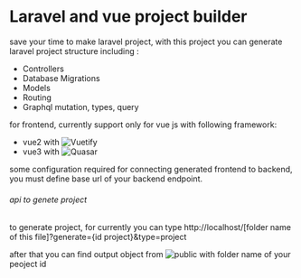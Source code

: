 # Laravel and vue project builder

save your time to make laravel project,
with this project you can generate laravel project structure including :

- Controllers
- Database Migrations
- Models
- Routing
- Graphql mutation, types, query

for frontend, currently support only for vue js with following framework: 
- vue2 with ![Vuetify](https://vuetifyjs.com)
- vue3 with ![Quasar](https://quasar.dev)

some configuration required for connecting generated frontend to backend, you must define base url of your backend endpoint.

###### api to genete project

to generate project, for currently you can type 
http://localhost/[folder name of this file]?generate={id project}&type=project

after that you can find output object from 
![public](https://github.com/Paper17mind/laravel-generator/tree/main/public) with folder name of your peoject id
